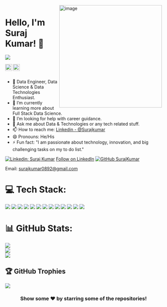 <img align="Right" img width="330" alt="image" src="https://user-images.githubusercontent.com/82973819/208291661-f0774b86-f85d-439f-8372-d538434259f4.png">

# Hello, I'm Suraj Kumar! 👋

![](https://visitor-badge.glitch.me/badge?page_id=surajkumar089.surajkumar089)



<a href="https://www.linkedin.com/in/suraj-kumar-372048203">
  <img align="left" alt="Suraj's Linkdein" width="22px" src="https://cdn.jsdelivr.net/npm/simple-icons@v3/icons/linkedin.svg" />
</a>
<a href="https://github.com/surajkumar089">
  <img align="left" alt="Suraj's Github" width="22px" src="https://cdn.jsdelivr.net/npm/simple-icons@v3/icons/github.svg" />
</a>

<br/>
<br/>

- 🔭 Data Engineer, Data Science & Data Technologies Enthusiast.
- 🌱 I’m currently learning more about Full Stack Data Science.
- 🤔 I’m looking for help with career guidance.
- 💬 Ask me about Data & Technologies or any tech related stuff.
- 📫 How to reach me: [Linkedin - @Surajkumar](https://www.linkedin.com/in/suraj-kumar-372048203)
- 😄 Pronouns: He/His
- ⚡ Fun fact: "I am passionate about technology, innovation, and big challenging tasks on my to do list."

[![Linkedin: Suraj Kumar](https://img.shields.io/badge/-SurajKumar-blue?style=flat-square&logo=Linkedin&logoColor=white&link=https://www.linkedin.com/in/suraj-kumar-372048203/)](https://www.linkedin.com/in/suraj-kumar-372048203/)
<a class="libutton" href="https://www.linkedin.com/comm/mynetwork/discovery-see-all?usecase=PEOPLE_FOLLOWS&followMember=suraj-kumar-372048203" target="_blank">Follow on LinkedIn</a>
[![GitHub SurajKumar](https://img.shields.io/github/followers/iampawan?label=follow&style=social)](https://github.com/surajkumar089)

Email: surajkumar0892@gmail.com




# 💻 Tech Stack:
<img src="https://img.icons8.com/color/64/null/python--v1.png"/> <img src="https://img.icons8.com/external-itim2101-lineal-color-itim2101/64/null/external-big-data-big-data-itim2101-lineal-color-itim2101.png"/> <img src="https://img.icons8.com/stickers/70/null/sql.png"/> ![](https://cdn.icon-icons.com/icons2/2415/PNG/64/postgresql_plain_wordmark_logo_icon_146390.png) <img src="https://img.icons8.com/color/64/null/power-bi.png"/> <img src="https://img.icons8.com/external-wanicon-lineal-color-wanicon/64/null/external-visualization-big-data-wanicon-lineal-color-wanicon.png"/> ![](https://cdn.icon-icons.com/icons2/2699/PNG/128/microsoft_azure_logo_icon_168977.png) <img src="https://img.icons8.com/external-tal-revivo-color-tal-revivo/60/null/external-development-experience-through-the-native-integrations-of-azure-with-visual-studio-logo-color-tal-revivo.png"/> ![](https://cdn.icon-icons.com/icons2/2699/PNG/128/databricks_logo_icon_169299.png) ![](https://cdn.icon-icons.com/icons2/2699/PNG/128/apache_spark_logo_icon_170561.png) ![](https://cdn-icons-png.flaticon.com/64/3195/3195693.png) <img src="https://img.icons8.com/fluency/64/null/visual-studio-code-2019.png"/> <img src="https://img.icons8.com/color/64/null/ms-excel.png"/> 


# 📊 GitHub Stats:
![](https://github-readme-stats.vercel.app/api?username=surajkumar089&theme=darcula&hide_border=false&include_all_commits=true&count_private=true)<br/>
![](https://github-readme-streak-stats.herokuapp.com/?user=surajkumar089&theme=darcula&hide_border=false)<br/>
![](https://github-readme-stats.vercel.app/api/top-langs/?username=surajkumar089&theme=darcula&hide_border=false&include_all_commits=true&count_private=true&layout=compact)

## 🏆 GitHub Trophies
![](https://github-profile-trophy.vercel.app/?username=surajkumar089&theme=radical&no-frame=false&no-bg=false&margin-w=4)
<!--
surajkumar089/surajkumar089 is a ✨ special ✨ repository because its `README.md` (this file) appears on your GitHub profile.
You can click the Preview link to take a look at your changes.
--->

<div align="center">

### Show some ❤️ by starring some of the repositories!

</div>
